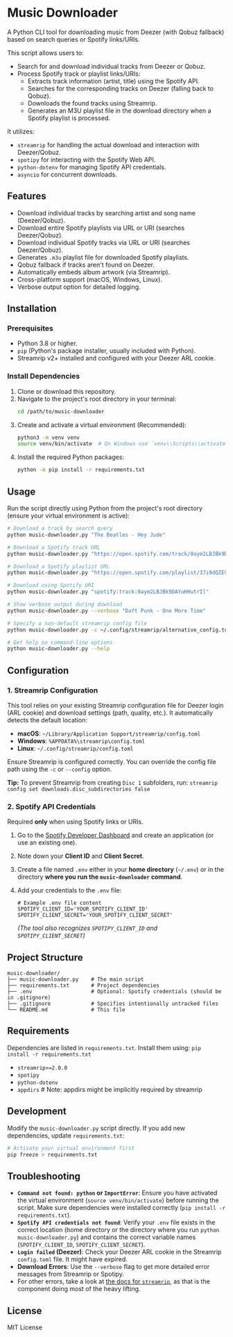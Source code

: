 # Music Downloader

A Python CLI tool for downloading music from Deezer (with Qobuz fallback) based on search queries or Spotify links/URIs. 

This script allows users to:
- Search for and download individual tracks from Deezer or Qobuz.
- Process Spotify track or playlist links/URIs:
    - Extracts track information (artist, title) using the Spotify API.
    - Searches for the corresponding tracks on Deezer (falling back to Qobuz).
    - Downloads the found tracks using Streamrip.
    - Generates an M3U playlist file in the download directory when a Spotify playlist is processed.

It utilizes:
- `streamrip` for handling the actual download and interaction with Deezer/Qobuz.
- `spotipy` for interacting with the Spotify Web API.
- `python-dotenv` for managing Spotify API credentials.
- `asyncio` for concurrent downloads.

## Features

- Download individual tracks by searching artist and song name (Deezer/Qobuz).
- Download entire Spotify playlists via URL or URI (searches Deezer/Qobuz).
- Download individual Spotify tracks via URL or URI (searches Deezer/Qobuz).
- Generates `.m3u` playlist file for downloaded Spotify playlists.
- Qobuz fallback if tracks aren't found on Deezer.
- Automatically embeds album artwork (via Streamrip).
- Cross-platform support (macOS, Windows, Linux).
- Verbose output option for detailed logging.

## Installation

### Prerequisites

- Python 3.8 or higher.
- `pip` (Python's package installer, usually included with Python).
- Streamrip v2+ installed and configured with your Deezer ARL cookie.

### Install Dependencies

1.  Clone or download this repository.
2.  Navigate to the project's root directory in your terminal:
    ```bash
    cd /path/to/music-downloader
    ```
3.  Create and activate a virtual environment (Recommended):
    ```bash
    python3 -m venv venv
    source venv/bin/activate  # On Windows use `venv\\Scripts\\activate`
    ```
4.  Install the required Python packages:
    ```bash
    python -m pip install -r requirements.txt
    ```

## Usage

Run the script directly using Python from the project's root directory (ensure your virtual environment is active):

```bash
# Download a track by search query
python music-downloader.py "The Beatles - Hey Jude"

# Download a Spotify track URL
python music-downloader.py "https://open.spotify.com/track/0aym2LBJBk9DAYuHHutrIl"

# Download a Spotify playlist URL
python music-downloader.py "https://open.spotify.com/playlist/37i9dQZEVXbMDoHDwVN2tF"

# Download using Spotify URI
python music-downloader.py "spotify:track:0aym2LBJBk9DAYuHHutrIl"

# Show verbose output during download
python music-downloader.py --verbose "Daft Punk - One More Time"

# Specify a non-default streamrip config file
python music-downloader.py -c ~/.config/streamrip/alternative_config.toml "query or link"

# Get help on command-line options
python music-downloader.py --help
```

## Configuration

### 1. Streamrip Configuration

This tool relies on your existing Streamrip configuration file for Deezer login (ARL cookie) and download settings (path, quality, etc.). It automatically detects the default location:

- **macOS**: `~/Library/Application Support/streamrip/config.toml`
- **Windows**: `%APPDATA%\streamrip\config.toml`
- **Linux**: `~/.config/streamrip/config.toml`

Ensure Streamrip is configured correctly. You can override the config file path using the `-c` or `--config` option.

**Tip:** To prevent Streamrip from creating `Disc 1` subfolders, run:
`streamrip config set downloads.disc_subdirectories false`

### 2. Spotify API Credentials

Required **only** when using Spotify links or URIs.

1.  Go to the [Spotify Developer Dashboard](https://developer.spotify.com/dashboard/) and create an application (or use an existing one).
2.  Note down your **Client ID** and **Client Secret**.
3.  Create a file named `.env` either in your **home directory** (`~/.env`) or in the directory **where you run the `music-downloader` command**.
4.  Add your credentials to the `.env` file:

    ```dotenv
    # Example .env file content
    SPOTIFY_CLIENT_ID='YOUR_SPOTIFY_CLIENT_ID'
    SPOTIFY_CLIENT_SECRET='YOUR_SPOTIFY_CLIENT_SECRET'
    ```

    *(The tool also recognizes `SPOTIPY_CLIENT_ID` and `SPOTIPY_CLIENT_SECRET`)*

## Project Structure

```
music-downloader/
├── music-downloader.py    # The main script
├── requirements.txt       # Project dependencies
├── .env                   # Optional: Spotify credentials (should be in .gitignore)
├── .gitignore             # Specifies intentionally untracked files
└── README.md              # This file
```

## Requirements

Dependencies are listed in `requirements.txt`. Install them using:
`pip install -r requirements.txt`

- `streamrip>=2.0.0`
- `spotipy`
- `python-dotenv`
- `appdirs` # Note: appdirs might be implicitly required by streamrip

## Development

Modify the `music-downloader.py` script directly. If you add new dependencies, update `requirements.txt`:

```bash
# Activate your virtual environment first
pip freeze > requirements.txt
```

## Troubleshooting

- **`Command not found: python` or `ImportError`**: Ensure you have activated the virtual environment (`source venv/bin/activate`) before running the script. Make sure dependencies were installed correctly (`pip install -r requirements.txt`).
- **`Spotify API credentials not found`**: Verify your `.env` file exists in the correct location (home directory or the directory where you run `python music-downloader.py`) and contains the correct variable names (`SPOTIFY_CLIENT_ID`, `SPOTIFY_CLIENT_SECRET`).
- **`Login failed` (Deezer)**: Check your Deezer ARL cookie in the Streamrip `config.toml` file. It might have expired.
- **Download Errors**: Use the `--verbose` flag to get more detailed error messages from Streamrip or Spotipy.
- For other errors, take a look at [the docs for `streamrip`](https://github.com/nathom/streamrip), as that is the component doing most of the heavy lifting.

## License

MIT License
